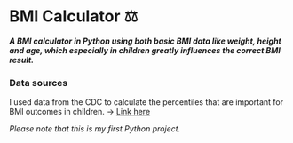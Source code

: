 # BMI Calculator ⚖️

***A BMI calculator in Python using both basic BMI data like weight, height and age, which especially in children greatly influences the correct BMI result.***

### Data sources

I used data from the CDC to calculate the percentiles that are important for BMI outcomes in children. -> [Link here](https://www.cdc.gov/growthcharts/cdc_charts.htm)

*Please note that this is my first Python project.*